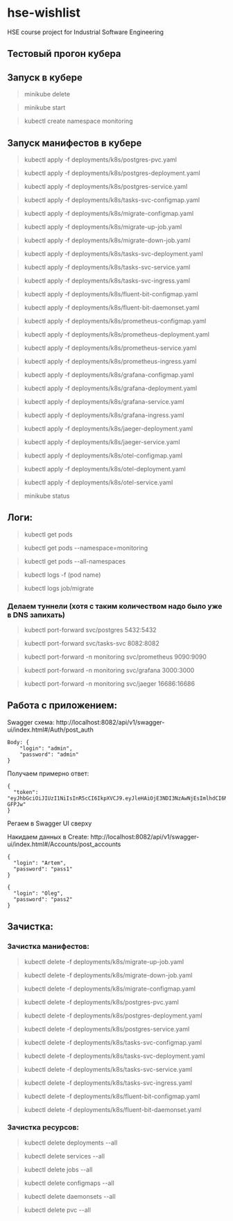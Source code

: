# hse-wishlist
HSE course project for Industrial Software Engineering



## Тестовый прогон кубера

## Запуск в кубере

> minikube delete

> minikube start

> kubectl create namespace monitoring 

## Запуск манифестов в кубере

> kubectl apply -f deployments/k8s/postgres-pvc.yaml

> kubectl apply -f deployments/k8s/postgres-deployment.yaml

> kubectl apply -f deployments/k8s/postgres-service.yaml

> kubectl apply -f deployments/k8s/tasks-svc-configmap.yaml

> kubectl apply -f deployments/k8s/migrate-configmap.yaml

> kubectl apply -f deployments/k8s/migrate-up-job.yaml

> kubectl apply -f deployments/k8s/migrate-down-job.yaml

> kubectl apply -f deployments/k8s/tasks-svc-deployment.yaml

> kubectl apply -f deployments/k8s/tasks-svc-service.yaml

> kubectl apply -f deployments/k8s/tasks-svc-ingress.yaml

> kubectl apply -f deployments/k8s/fluent-bit-configmap.yaml

> kubectl apply -f deployments/k8s/fluent-bit-daemonset.yaml

> kubectl apply -f deployments/k8s/prometheus-configmap.yaml

> kubectl apply -f deployments/k8s/prometheus-deployment.yaml

> kubectl apply -f deployments/k8s/prometheus-service.yaml

> kubectl apply -f deployments/k8s/prometheus-ingress.yaml

> kubectl apply -f deployments/k8s/grafana-configmap.yaml

> kubectl apply -f deployments/k8s/grafana-deployment.yaml

> kubectl apply -f deployments/k8s/grafana-service.yaml

> kubectl apply -f deployments/k8s/grafana-ingress.yaml

> kubectl apply -f deployments/k8s/jaeger-deployment.yaml

> kubectl apply -f deployments/k8s/jaeger-service.yaml

> kubectl apply -f deployments/k8s/otel-configmap.yaml

> kubectl apply -f deployments/k8s/otel-deployment.yaml

> kubectl apply -f deployments/k8s/otel-service.yaml

> minikube status

## Логи:

> kubectl get pods

> kubectl get pods --namespace=monitoring

> kubectl get pods --all-namespaces

> kubectl logs -f (pod name)

> kubectl logs job/migrate

### Делаем туннели (хотя с таким количеством надо было уже в DNS запихать)
> kubectl port-forward svc/postgres 5432:5432

> kubectl port-forward svc/tasks-svc 8082:8082

> kubectl port-forward -n monitoring svc/prometheus 9090:9090

> kubectl port-forward -n monitoring svc/grafana 3000:3000

> kubectl port-forward -n monitoring svc/jaeger 16686:16686

## Работа с приложением:

Swagger схема:
http://localhost:8082/api/v1/swagger-ui/index.html#/Auth/post_auth

```
Body: {
    "login": "admin",
    "password": "admin"
}
```

Получаем примерно ответ:
```
{
  "token": "eyJhbGciOiJIUzI1NiIsInR5cCI6IkpXVCJ9.eyJleHAiOjE3NDI3NzAwNjEsImlhdCI6MTc0Mjc2ODI2MSwidXNlcl91dWlkIjoiZDRlM2YzNzctMjMyMC00Mzk1LWFlYmUtNWFhYTQ0M2U3YzM0IiwibG9naW4iOiJhZG1pbiJ9.mgbavbJzM8aVsa4vwTmkIbcP6eYI3fhRdoOSp-GFPJw"
}
```

Регаем в Swagger UI сверху

Накидаем данных в Create:
http://localhost:8082/api/v1/swagger-ui/index.html#/Accounts/post_accounts

```
{
  "login": "Artem",
  "password": "pass1"
}
```

```
{
  "login": "Oleg",
  "password": "pass2"
}
```

## Зачистка:

### Зачистка манифестов:

> kubectl delete -f deployments/k8s/migrate-up-job.yaml

> kubectl delete -f deployments/k8s/migrate-down-job.yaml

> kubectl delete -f deployments/k8s/migrate-configmap.yaml

> kubectl delete -f deployments/k8s/postgres-pvc.yaml

> kubectl delete -f deployments/k8s/postgres-deployment.yaml

> kubectl delete -f deployments/k8s/postgres-service.yaml

> kubectl delete -f deployments/k8s/tasks-svc-configmap.yaml

> kubectl delete -f deployments/k8s/tasks-svc-deployment.yaml

> kubectl delete -f deployments/k8s/tasks-svc-service.yaml

> kubectl delete -f deployments/k8s/tasks-svc-ingress.yaml

> kubectl delete -f deployments/k8s/fluent-bit-configmap.yaml

> kubectl delete -f deployments/k8s/fluent-bit-daemonset.yaml

### Зачистка ресурсов:
> kubectl delete deployments --all

> kubectl delete services --all

> kubectl delete jobs --all

> kubectl delete configmaps --all

> kubectl delete daemonsets --all

> kubectl delete pvc --all
